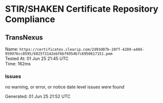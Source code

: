 # STIR/SHAKEN Certificate Repository Compliance

## TransNexus

Name: `https://certificates.clearip.com/2d93d07b-20ff-4289-a40d-959976cc0595/6825f3142ebf6bf6954b7c6950617151.pem`\
Tested At: 01 Jun 25 21:45 UTC\
Time: 162ms

### Issues

no warning, or error, or notice date level issues were found

Generated: 01 Jun 25 21:52 UTC